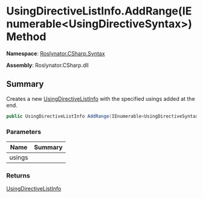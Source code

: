 # UsingDirectiveListInfo\.AddRange\(IEnumerable\<UsingDirectiveSyntax>\) Method

**Namespace**: [Roslynator.CSharp.Syntax](../../README.md)

**Assembly**: Roslynator\.CSharp\.dll

## Summary

Creates a new [UsingDirectiveListInfo](../README.md) with the specified usings added at the end\.

```csharp
public UsingDirectiveListInfo AddRange(IEnumerable<UsingDirectiveSyntax> usings)
```

### Parameters

| Name | Summary |
| ---- | ------- |
| usings | |

### Returns

[UsingDirectiveListInfo](../README.md)

